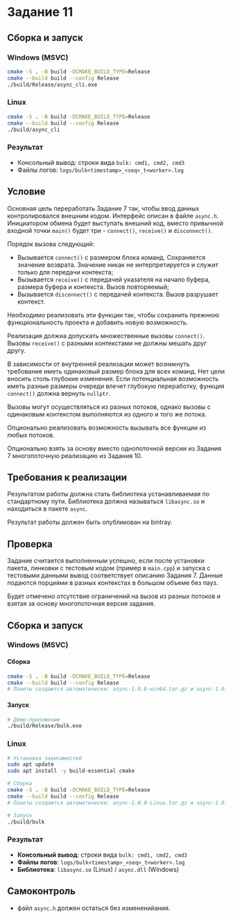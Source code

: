# Задание 11

## Сборка и запуск

### Windows (MSVC)
```bash
cmake -S . -B build -DCMAKE_BUILD_TYPE=Release
cmake --build build --config Release
./build/Release/async_cli.exe
```

### Linux
```bash
cmake -S . -B build -DCMAKE_BUILD_TYPE=Release
cmake --build build --config Release
./build/async_cli
```

### Результат
- Консольный вывод: строки вида `bulk: cmd1, cmd2, cmd3`
- Файлы логов: `logs/bulk<timestamp>_<seq>_t<worker>.log`

## Условие

Основная цель переработать Задание 7 так, чтобы ввод данных контролировался внешним кодом. Интерфейс описан в файле `async.h`. Инициатором обмена будет выступать внешний код, вместо привычной входной точки `main()` будет три - `connect()`, `receive()` и `disconnect()`.

Порядок вызова следующий:

- Вызывается `connect()` с размером блока команд. Сохраняется значение возврата. Значение никак не интерпретируется и служит только для передачи контекста;
- Вызывается `receive()` с передачей указателя на начало буфера, размера буфера и контекста. Вызов повторяемый;
- Вызывается `disconnect()` с передачей контекста. Вызов разрушает контекст.

Необходимо реализовать эти функции так, чтобы сохранить прежнюю функциональность проекта и добавить новую возможность.

Реализация должна допускать множественные вызовы `connect()`. Вызовы `receive()` с разными контекстами не должны мешать друг другу.

В зависимости от внутренней реализации может возникнуть требование иметь одинаковый размер блока для всех команд. Нет цели вносить столь глубокие изменения. Если потенциальная возможность иметь разные размеры очереди влечет глубокую переработку, функция `connect()` должна вернуть `nullptr`.

Вызовы могут осуществляться из разных потоков, однако вызовы с одинаковым контекстом выполняются из одного и того же потока.

Опционально реализовать возможность вызывать все функции из любых потоков.

Опционально взять за основу вместо однопоточной версии из Задания 7 многопоточную реализацию из Задания 10.

## Требования к реализации

Результатом работы должна стать библиотека устанавливаемая по стандартному пути. Библиотека должна называться `libasync.so` и находиться в пакете `async`.

Результат работы должен быть опубликован на bintray.

## Проверка

Задание считается выполненным успешно, если после установки пакета, линковки с тестовым кодом (пример в `main.cpp`) и запуска с тестовыми данными вывод соответствует описанию Задания 7. Данные подаются порциями в разных контекстах в большом объеме без пауз.

Будет отмечено отсутствие ограничений на вызов из разных потоков и взятая за основу многопоточная версия задания.

## Сборка и запуск

### Windows (MSVC)

#### Сборка
```bash
cmake -S . -B build -DCMAKE_BUILD_TYPE=Release
cmake --build build --config Release
# Пакеты создаются автоматически: async-1.0.0-win64.tar.gz и async-1.0.0-win64.zip
```

#### Запуск
```bash
# Демо-приложение
./build/Release/bulk.exe
```

### Linux
```bash
# Установка зависимостей
sudo apt update
sudo apt install -y build-essential cmake

# Сборка
cmake -S . -B build -DCMAKE_BUILD_TYPE=Release
cmake --build build --config Release
# Пакеты создаются автоматически: async-1.0.0-Linux.tar.gz и async-1.0.0-Linux.zip

# Запуск
./build/bulk
```

### Результат
- **Консольный вывод**: строки вида `bulk: cmd1, cmd2, cmd3`
- **Файлы логов**: `logs/bulk<timestamp>_<seq>_t<worker>.log`
- **Библиотека**: `libasync.so` (Linux) / `async.dll` (Windows)

## Самоконтроль

* файл `async.h` должен остаться без измененийания.
